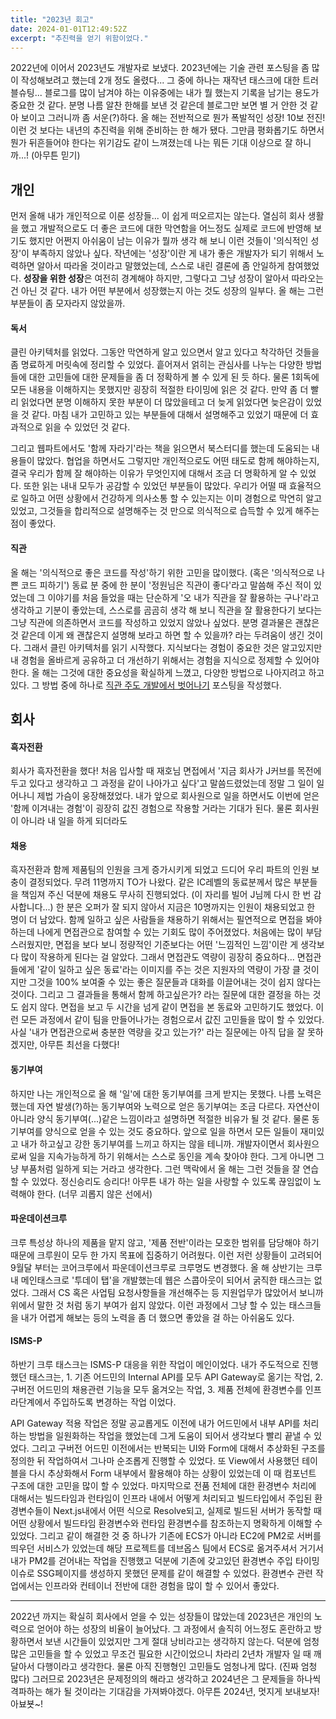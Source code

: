 ```yaml
---
title: "2023년 회고"
date: 2024-01-01T12:49:52Z
excerpt: "추진력을 얻기 위함이었다."
---
```


2022년에 이어서 2023년도 개발자로 보냈다. 2023년에는 기술 관련 포스팅을 좀 많이 작성해보려고 했는데 2개 정도 올렸다... 그 중에 하나는 재작년 태스크에 대한 트러블슈팅... 블로그를 많이 남겨야 하는 이유중에는 내가 뭘 했는지 기록을 남기는 용도가 중요한 것 같다. 분명 나름 알찬 한해를 보낸 것 같은데 블로그만 보면 별 거 안한 것 같아 보이고 그러니까 좀 서운(?)하다. 올 해는 전반적으로 뭔가 폭발적인 성장! 10보 전진! 이런 것 보다는 내년의 추진력을 위해 준비하는 한 해가 됐다. 그만큼 평화롭기도 하면서 뭔가 뒤흔들어야 한다는 위기감도 같이 느껴졌는데 나는 뭐든 기대 이상으로 잘 하니까...! (아무튼 믿기)

## 개인

먼저 올해 내가 개인적으로 이룬 성장들... 이 쉽게 떠오르지는 않는다. 열심히 회사 생활을 했고 개발적으로도 더 좋은 코드에 대한 막연함을 어느정도 실제로 코드에 반영해 보기도 했지만 어쩐지 아쉬움이 남는 이유가 뭘까 생각 해 보니 이런 것들이 '의식적인 성장'이 부족하지 않았나 싶다. 작년에는 '성장'이란 게 내가 좋은 개발자가 되기 위해서 노력하면 알아서 따라올 것이라고 말했었는데, 스스로 내린 결론에 좀 안일하게 참여했었다. **성장을 위한 성장**은 여전히 경계해야 하지만, 그렇다고 그냥 성장이 알아서 따라오는 건 아닌 것 같다. 내가 어떤 부분에서 성장했는지 아는 것도 성장의 일부다. 올 해는 그런 부분들이 좀 모자라지 않았을까.

#### 독서

클린 아키텍처를 읽었다. 그동안 막연하게 알고 있으면서 알고 있다고 착각하던 것들을 좀 명료하게 머릿속에 정리할 수 있었다. 흩어져서 얽히는 관심사를 나누는 다양한 방법들에 대한 고민들에 대한 문제들을 좀 더 정확하게 볼 수 있게 된 듯 하다. 물론 1회독에 모든 내용을 이해하지는 못했지만 굉장히 적절한 타이밍에 읽은 것 같다. 만약 좀 더 빨리 읽었다면 분명 이해하지 못한 부분이 더 많았을테고 더 늦게 읽었다면 늦은감이 있었을 것 같다. 마침 내가 고민하고 있는 부분들에 대해서 설명해주고 있었기 때문에 더 효과적으로 읽을 수 있었던 것 같다.

그리고 웹파트에서도 '함께 자라기'라는 책을 읽으면서 북스터디를 했는데 도움되는 내용들이 많았다. 협업을 하면서도 그렇지만 개인적으로도 어떤 태도로 함께 해야하는지, 결국 우리가 함께 잘 해야하는 이유가 무엇인지에 대해서 조금 더 명확하게 알 수 있었다. 또한 읽는 내내 모두가 공감할 수 있었던 부분들이 많았다. 우리가 어떨 때 효율적으로 일하고 어떤 상황에서 건강하게 의사소통 할 수 있는지는 이미 경험으로 막연히 알고 있었고, 그것들을 합리적으로 설명해주는 것 만으로 의식적으로 습득할 수 있게 해주는 점이 좋았다.

#### 직관

올 해는 '의식적으로 좋은 코드를 작성'하기 위한 고민을 많이했다. (혹은 '의식적으로 나쁜 코드 피하기') 동료 분 중에 한 분이 '정원님은 직관이 좋다'라고 말씀해 주신 적이 있었는데 그 이야기를 처음 들었을 때는 단순하게 '오 내가 직관을 잘 활용하는 구나'라고 생각하고 기분이 좋았는데, 스스로를 곰곰히 생각 해 보니 직관을 잘 활용한다기 보다는 그냥 직관에 의존하면서 코드를 작성하고 있었지 않았나 싶었다. 분명 결과물은 괜찮은 것 같은데 이게 왜 괜찮은지 설명해 보라고 하면 할 수 있을까? 라는 두려움이 생긴 것이다. 그래서 클린 아키텍처를 읽기 시작했다. 지식보다는 경험이 중요한 것은 알고있지만 내 경험을 올바르게 공유하고 더 개선하기 위해서는 경험을 지식으로 정제할 수 있어야 한다. 올 해는 그것에 대한 중요성을 확실하게 느꼈고, 다양한 방법으로 나아지려고 하고 있다. 그 방법 중에 하나로 [직관 주도 개발에서 벗어나기](/2023/직관-주도-개발에서-벗어나기) 포스팅을 작성했다.

## 회사

#### 흑자전환

회사가 흑자전환을 했다! 처음 입사할 때 재호님 면접에서 '지금 회사가 J커브를 목전에 두고 있다고 생각하고 그 과정을 같이 나아가고 싶다'고 말씀드렸었는데 정말 그 일이 일어나니 제법 가슴이 웅장해졌었다. 내가 앞으로 회사원으로 일을 하면서도 이번에 얻은 '함께 이겨내는 경험'이 굉장히 값진 경험으로 작용할 거라는 기대가 된다. 물론 회사원이 아니라 내 일을 하게 되더라도

#### 채용

흑자전환과 함께 제품팀의 인원을 크게 증가시키게 되었고 드디어 우리 파트의 인원 보충이 결정되었다. 무려 11명까지 TO가 나왔다. 같은 IC레벨의 동료분께서 많은 부분들을 책임져 주신 덕분에 채용도 무사히 진행되었다. (이 자리를 빌어 J님께 다시 한 번 감사합니다...) 한 분은 오퍼가 잘 되지 않아서 지금은 10명까지는 인원이 채용되었고 한 명이 더 남았다. 함께 일하고 싶은 사람들을 채용하기 위해서는 필연적으로 면접을 봐야하는데 나에게 면접관으로 참여할 수 있는 기회도 많이 주어졌었다. 처음에는 많이 부담스러웠지만, 면접을 보다 보니 정량적인 기준보다는 어떤 '느낌적인 느낌'이란 게 생각보다 많이 작용하게 된다는 걸 알았다. 그래서 면접관도 역량이 굉장히 중요하다... 면접관들에게 '같이 일하고 싶은 동료'라는 이미지를 주는 것은 지원자의 역량이 가장 클 것이지만 그것을 100% 보여줄 수 있는 좋은 질문들과 대화를 이끌어내는 것이 쉽지 않다는 것이다. 그리고 그 결과들을 통해서 함께 하고싶은가? 라는 질문에 대한 결정을 하는 것도 쉽지 않다. 면접을 보고 두 시간을 넘게 같이 면접을 본 동료와 고민하기도 했었다. 이런 모든 과정에서 같이 팀을 만들어나가는 경험으로서 값진 고민들을 많이 할 수 있었다. 사실 '내가 면접관으로써 충분한 역량을 갖고 있는가?' 라는 질문에는 아직 답을 잘 못하겠지만, 아무튼 최선을 다했다!

#### 동기부여

하지만 나는 개인적으로 올 해 '일'에 대한 동기부여를 크게 받지는 못했다. 나름 노력은 했는데 자연 발생(?)하는 동기부여와 노력으로 얻은 동기부여는 조금 다르다. 자연산이 아니라 양식 동기부여(...)같은 느낌이라고 설명하면 적절한 비유가 될 것 같다. 물론 동기부여를 양식으로 얻을 수 있는 것도 중요하다. 앞으로 일을 하면서 모든 일들이 재미있고 내가 하고싶고 강한 동기부여를 느끼고 하지는 않을 테니까. 개발자이면서 회사원으로써 일을 지속가능하게 하기 위해서는 스스로 동인을 계속 찾아야 한다. 그게 아니면 그냥 부품처럼 일하게 되는 거라고 생각한다. 그런 맥락에서 올 해는 그런 것들을 잘 연습할 수 있었다. 정신승리도 승리다! 아무튼 내가 하는 일을 사랑할 수 있도록 끊임없이 노력해야 한다. (너무 괴롭지 않은 선에서)

#### 파운데이션크루

크루 특성상 하나의 제품을 맡지 않고, '제품 전반'이라는 모호한 범위를 담당해야 하기 때문에 크루원이 모두 한 가지 목표에 집중하기 어려웠다. 이런 저런 상황들이 고려되어 9월달 부터는 코어크루에서 파운데이션크루로 크루명도 변경했다. 올 해 상반기는 크루 내 메인태스크로 '투데이 탭'을 개발했는데 웹은 스콥아웃이 되어서 굵직한 태스크는 없었다. 그래서 CS 혹은 사업팀 요청사항들을 개선해주는 등 지원업무가 많았어서 보니까 위에서 말한 것 처럼 동기 부여가 쉽지 않았다. 이런 과정에서 그냥 할 수 있는 태스크들을 내가 어렵게 해보는 등의 노력을 좀 더 했으면 좋았을 걸 하는 아쉬움도 있다.

#### ISMS-P

하반기 크루 태스크는 ISMS-P 대응을 위한 작업이 메인이었다. 내가 주도적으로 진행했던 태스크는, 1. 기존 어드민의 Internal API를 모두 API Gateway로 옮기는 작업, 2. 구버전 어드민의 채용관련 기능을 모두 옮겨오는 작업, 3. 제품 전체에 환경변수를 인프라단계에서 주입하도록 변경하는 작업 이었다.

API Gateway 적용 작업은 정말 공교롭게도 이전에 내가 어드민에서 내부 API를 처리하는 방법을 일원화하는 작업을 했었는데 그게 도움이 되어서 생각보다 빨리 끝낼 수 있었다. 그리고 구버전 어드민 이전에서는 반복되는 UI와 Form에 대해서 추상화된 구조를 정의한 뒤 작업하여서 그나마 순조롭게 진행할 수 있었다. 또 View에서 사용했던 테이블을 다시 추상화해서 Form 내부에서 활용해야 하는 상황이 있었는데 이 때 컴포넌트 구조에 대한 고민을 많이 할 수 있었다. 마지막으로 전품 전체에 대한 환경변수 처리에 대해서는 빌드타임과 런타임이 인프라 내에서 어떻게 처리되고 빌드타입에서 주입된 환경변수들이 Next.js내에서 어떤 식으로 Resolve되고, 실제로 빌드된 서버가 동작할 때 어떤 상황에서 빌드타임 환경변수와 런타임 환경변수를 참조하는지 명확하게 이해할 수 있었다. 그리고 같이 해결한 것 중 하나가 기존에 ECS가 아니라 EC2에 PM2로 서버를 띄우던 서비스가 있었는데 해당 프로젝트를 데브옵스 팀에서 ECS로 옮겨주셔서 거기서 내가 PM2를 걷어내는 작업을 진행했고 덕분에 기존에 갖고있던 환경변수 주입 타이밍 이슈로 SSG페이지를 생성하지 못했던 문제를 같이 해결할 수 있었다. 환경변수 관련 작업에서는 인프라와 컨테이너 전반에 대한 경험을 많이 할 수 있어서 좋았다.

---

2022년 까지는 확실히 회사에서 얻을 수 있는 성장들이 많았는데 2023년은 개인의 노력으로 얻어야 하는 성장의 비율이 늘어났다. 그 과정에서 솔직히 어느정도 혼란하고 방황하면서 보낸 시간들이 있었지만 그게 절대 낭비라고는 생각하지 않는다. 덕분에 엄청 많은 고민들을 할 수 있었고 무조건 필요한 시간이었으니 차라리 2년차 개발자 일 때 깨달아서 다행이라고 생각한다. 물론 아직 진행형인 고민들도 엄청나게 많다. (진짜 엄청 많다) 그러므로 2023년은 문제정의의 해라고 생각하고 2024년은 그 문제들을 하나씩 격파하는 해가 될 것이라는 기대감을 가져봐야겠다. 아무튼 2024년, 멋지게 보내보자! 아뵤뵷~!
